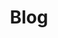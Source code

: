 ---
title: Blog
published: "2025-01-24T13:18:50-07:00"
layout: archives
slug: blog
# image: article-icon.svg
menu:
    main:
        name: Blog
        weight: 35
        params:
            icon: article-icon
---